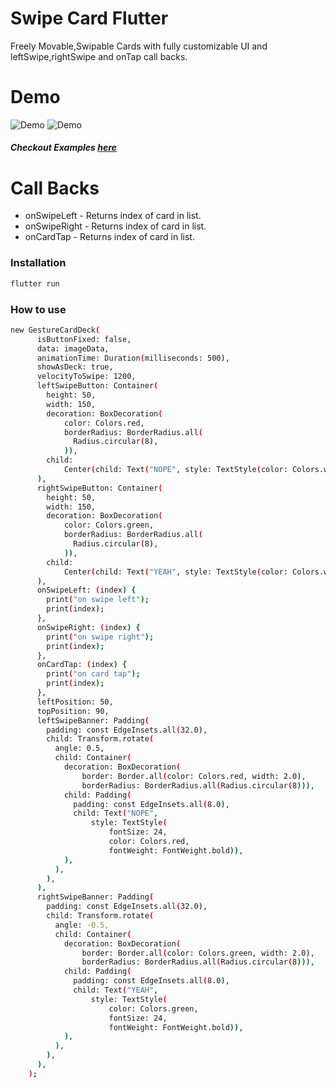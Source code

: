 # Swipe Card Flutter

Freely Movable,Swipable Cards with fully customizable UI and leftSwipe,rightSwipe and onTap call backs.

# Demo
![Demo](https://github.com/rajajain08/flutter_game/blob/flare_intigration/screenshots/shooter_flare-min.gif)
![Demo](https://github.com/rajajain08/flutter_game/blob/flare_intigration/screenshots/shooter_plane-min.gif)


##### Checkout Examples  [here](https://github.com/rajajain08/swipe_cards_flutter/tree/master/animation_exp/lib/Examples)

# Call Backs
  - onSwipeLeft - Returns index of card in list.
  - onSwipeRight - Returns index of card in list.
  - onCardTap - Returns index of card in list.

### Installation
```sh
flutter run
```
### How to use
```sh
new GestureCardDeck(
      isButtonFixed: false,
      data: imageData,
      animationTime: Duration(milliseconds: 500),
      showAsDeck: true,
      velocityToSwipe: 1200,
      leftSwipeButton: Container(
        height: 50,
        width: 150,
        decoration: BoxDecoration(
            color: Colors.red,
            borderRadius: BorderRadius.all(
              Radius.circular(8),
            )),
        child:
            Center(child: Text("NOPE", style: TextStyle(color: Colors.white))),
      ),
      rightSwipeButton: Container(
        height: 50,
        width: 150,
        decoration: BoxDecoration(
            color: Colors.green,
            borderRadius: BorderRadius.all(
              Radius.circular(8),
            )),
        child:
            Center(child: Text("YEAH", style: TextStyle(color: Colors.white))),
      ),
      onSwipeLeft: (index) {
        print("on swipe left");
        print(index);
      },
      onSwipeRight: (index) {
        print("on swipe right");
        print(index);
      },
      onCardTap: (index) {
        print("on card tap");
        print(index);
      },
      leftPosition: 50,
      topPosition: 90,
      leftSwipeBanner: Padding(
        padding: const EdgeInsets.all(32.0),
        child: Transform.rotate(
          angle: 0.5,
          child: Container(
            decoration: BoxDecoration(
                border: Border.all(color: Colors.red, width: 2.0),
                borderRadius: BorderRadius.all(Radius.circular(8))),
            child: Padding(
              padding: const EdgeInsets.all(8.0),
              child: Text("NOPE",
                  style: TextStyle(
                      fontSize: 24,
                      color: Colors.red,
                      fontWeight: FontWeight.bold)),
            ),
          ),
        ),
      ),
      rightSwipeBanner: Padding(
        padding: const EdgeInsets.all(32.0),
        child: Transform.rotate(
          angle: -0.5,
          child: Container(
            decoration: BoxDecoration(
                border: Border.all(color: Colors.green, width: 2.0),
                borderRadius: BorderRadius.all(Radius.circular(8))),
            child: Padding(
              padding: const EdgeInsets.all(8.0),
              child: Text("YEAH",
                  style: TextStyle(
                      color: Colors.green,
                      fontSize: 24,
                      fontWeight: FontWeight.bold)),
            ),
          ),
        ),
      ),
    );
```
